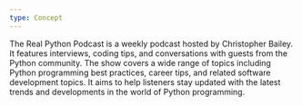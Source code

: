 ```yaml
---
type: Concept
---
```


The Real Python Podcast is a weekly podcast hosted by Christopher Bailey. It features interviews, coding tips, and conversations with guests from the Python community. The show covers a wide range of topics including Python programming best practices, career tips, and related software development topics. It aims to help listeners stay updated with the latest trends and developments in the world of Python programming.